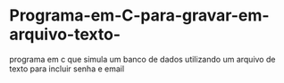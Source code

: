 # Programa-em-C-para-gravar-em-arquivo-texto-
programa em c que simula um banco de dados utilizando um arquivo de texto para incluir senha e email
